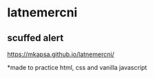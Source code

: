 # latnemercni

## scuffed alert

https://mkapsa.github.io/latnemercni/

*made to practice html, css and vanilla javascript



